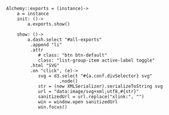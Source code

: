 
    Alchemy::exports = (instance)->
        a = instance
        init: ()->
            a.exports.show()
        
        show: ()->
            a.dash.select "#all-exports"
             .append "li"
             .attr
                # class: "btn btn-default"
                class: "list-group-item active-label toggle"
             .html "SVG"
             .on "click", (e)->
                svg = d3.select "#{a.conf.divSelector} svg"
                        .node()
                str = (new XMLSerializer).serializeToString svg
                url = "data:image/svg+xml;utf8,#{str}"
                sanitizedUrl = url.replace("xlink:", "")
                win = window.open sanitizedUrl
                win.focus()